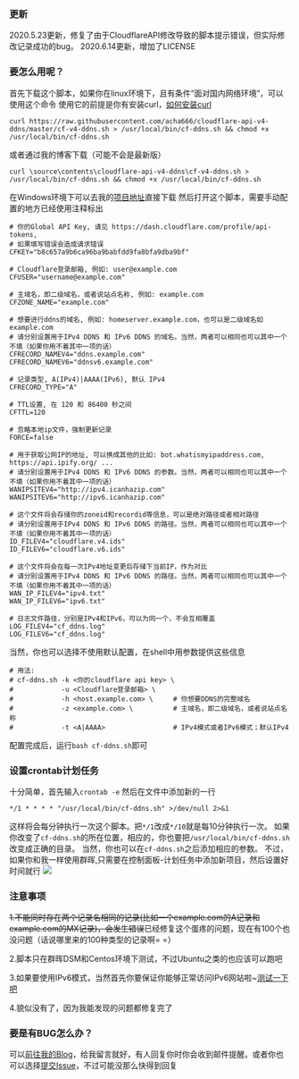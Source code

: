 ### 更新
2020.5.23更新，修复了由于CloudflareAPI修改导致的脚本提示错误，但实际修改记录成功的bug。
2020.6.14更新，增加了LICENSE
### 要怎么用呢？
首先下载这个脚本，如果你在linux环境下，且有条件“面对国内网络环境”，可以使用这个命令
使用它的前提是你有安装curl，[如何安装curl](https://www.baidu.com/s?wd=%E5%AE%89%E8%A3%85curl "别问，问就是百度")
```shell
curl https://raw.githubusercontent.com/acha666/cloudflare-api-v4-ddns/master/cf-v4-ddns.sh > /usr/local/bin/cf-ddns.sh && chmod +x /usr/local/bin/cf-ddns.sh
```
或者通过我的博客下载（可能不会是最新版）
```shell
curl \source\contents\cloudflare-api-v4-ddns\cf-v4-ddns.sh > /usr/local/bin/cf-ddns.sh && chmod +x /usr/local/bin/cf-ddns.sh
```
在Windows环境下可以去我的[项目地址](https://github.com/acha666/cloudflare-api-v4-ddns "项目地址")直接下载
然后打开这个脚本，需要手动配置的地方已经使用注释标出
```shell
# 你的Global API Key, 请见 https://dash.cloudflare.com/profile/api-tokens,
# 如果填写错误会造成请求错误
CFKEY="b8c657a9b6ca96ba9babfdd9fa8bfa9dba9bf"

# Cloudflare登录邮箱, 例如: user@example.com
CFUSER="username@example.com"

# 主域名，即二级域名，或者说站点名称, 例如: example.com
CFZONE_NAME="example.com"

# 想要进行ddns的域名, 例如: homeserver.example.com，也可以是二级域名如 example.com
# 请分别设置用于IPv4 DDNS 和 IPv6 DDNS 的域名。当然，两者可以相同也可以其中一个不填（如果你用不着其中一项的话）
CFRECORD_NAMEV4="ddns.example.com"
CFRECORD_NAMEV6="ddnsv6.example.com"

# 记录类型, A(IPv4)|AAAA(IPv6), 默认 IPv4
CFRECORD_TYPE="A"

# TTL设置, 在 120 和 86400 秒之间
CFTTL=120

# 忽略本地ip文件，强制更新记录
FORCE=false

# 用于获取公网IP的地址, 可以换成其他的比如: bot.whatismyipaddress.com, https://api.ipify.org/ ...
# 请分别设置用于IPv4 DDNS 和 IPv6 DDNS 的参数。当然，两者可以相同也可以其中一个不填（如果你用不着其中一项的话）
WANIPSITEV4="http://ipv4.icanhazip.com" 
WANIPSITEV6="http://ipv6.icanhazip.com" 

# 这个文件将会存储你的zoneid和recordid等信息，可以是绝对路径或者相对路径
# 请分别设置用于IPv4 DDNS 和 IPv6 DDNS 的路径。当然，两者可以相同也可以其中一个不填（如果你用不着其中一项的话）
ID_FILEV4="cloudflare.v4.ids" 
ID_FILEV6="cloudflare.v6.ids"

# 这个文件将会在每一次IPv4地址变更后存储下当前IP，作为对比
# 请分别设置用于IPv4 DDNS 和 IPv6 DDNS 的路径。当然，两者可以相同也可以其中一个不填（如果你用不着其中一项的话）
WAN_IP_FILEV4="ipv4.txt"
WAN_IP_FILEV6="ipv6.txt"

# 日志文件路径，分别是IPv4和IPv6，可以为同一个，不会互相覆盖
LOG_FILEV4="cf_ddns.log"
LOG_FILEV6="cf_ddns.log"
```
当然，你也可以选择不使用默认配置，在shell中用参数提供这些信息
```shell
# 用法:
# cf-ddns.sh -k <你的cloudflare api key> \
#            -u <Cloudflare登录邮箱> \
#            -h <host.example.com> \     # 你想要DDNS的完整域名
#            -z <example.com> \          # 主域名，即二级域名，或者说站点名称
#            -t <A|AAAA>                 # IPv4模式或者IPv6模式；默认IPv4
```
配置完成后，运行`bash cf-ddns.sh`即可
### 设置crontab计划任务
十分简单，首先输入`crontab -e`
然后在文件中添加新的一行
```shell
*/1 * * * * "/usr/local/bin/cf-ddns.sh" >/dev/null 2>&1
```
这样将会每分钟执行一次这个脚本。把`*/1`改成`*/10`就是每10分钟执行一次。
如果你改变了`cf-ddns.sh`的所在位置，相应的，你也要把`/usr/local/bin/cf-ddns.sh`改变成正确的目录。
当然，你也可以在`cf-ddns.sh`之后添加相应的参数。
不过，如果你和我一样使用群晖,只需要在控制面板-计划任务中添加新项目，然后设置好时间就行
![](https://i.loli.net/2020/05/10/I2FOKQfpD9xkjlJ.png)
### 注意事项
~~1.不能同时存在两个记录名相同的记录(比如一个example.com的A记录和example.com的MX记录)，会发生错误~~已经修复这个蛋疼的问题，现在有100个也没问题（话说哪里来的100种类型的记录啊= =）

2.脚本只在群晖DSM和Centos环境下测试，不过Ubuntu之类的也应该可以跑吧

3.如果要使用IPv6模式，当然首先你要保证你能够正常访问IPv6网站啦~[测试一下吧](https://www.test-ipv6.com/ "当然是测试能不能访问IPv6网站啦")

4.貌似没有了，因为我能发现的问题都修复完了
### 要是有BUG怎么办？
可以[前往我的Blog](https://acha666.cn/2020/05/10/%E4%BD%BF%E7%94%A8Cloudflare%E9%85%8D%E7%BD%AEIPV4%E5%92%8CIPV6%E7%9A%84%E5%8A%A8%E6%80%81DNS-DDNS "去我的博客看看吧")，给我留言就好，有人回复你时你会收到邮件提醒。或者你也可以选择[提交Issue](https://github.com/acha666/cloudflare-api-v4-ddns/issues "去Github提交Issue")，不过可能没那么快得到回复
